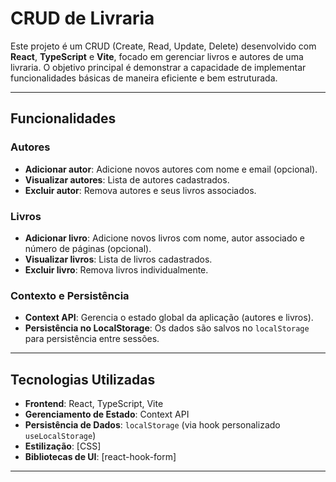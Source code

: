 # CRUD de Livraria

Este projeto é um CRUD (Create, Read, Update, Delete) desenvolvido com **React**, **TypeScript** e **Vite**, focado em gerenciar livros e autores de uma livraria. O objetivo principal é demonstrar a capacidade de implementar funcionalidades básicas de maneira eficiente e bem estruturada.

---

## Funcionalidades

### Autores
- **Adicionar autor**: Adicione novos autores com nome e email (opcional).
- **Visualizar autores**: Lista de autores cadastrados.
- **Excluir autor**: Remova autores e seus livros associados.

### Livros
- **Adicionar livro**: Adicione novos livros com nome, autor associado e número de páginas (opcional).
- **Visualizar livros**: Lista de livros cadastrados.
- **Excluir livro**: Remova livros individualmente.

### Contexto e Persistência
- **Context API**: Gerencia o estado global da aplicação (autores e livros).
- **Persistência no LocalStorage**: Os dados são salvos no `localStorage` para persistência entre sessões.

---

## Tecnologias Utilizadas

- **Frontend**: React, TypeScript, Vite
- **Gerenciamento de Estado**: Context API
- **Persistência de Dados**: `localStorage` (via hook personalizado `useLocalStorage`)
- **Estilização**: [CSS]
- **Bibliotecas de UI**: [react-hook-form]

---
